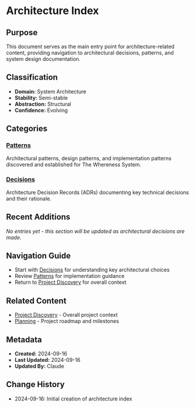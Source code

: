 # Architecture Index

## Purpose
This document serves as the main entry point for architecture-related content, providing navigation to architectural decisions, patterns, and system design documentation.

## Classification
- **Domain:** System Architecture
- **Stability:** Semi-stable
- **Abstraction:** Structural
- **Confidence:** Evolving

## Categories

### [Patterns](./patterns/)
Architectural patterns, design patterns, and implementation patterns discovered and established for The Whereness System.

### [Decisions](./decisions/)
Architecture Decision Records (ADRs) documenting key technical decisions and their rationale.

## Recent Additions
*No entries yet - this section will be updated as architectural decisions are made.*

## Navigation Guide
- Start with [Decisions](./decisions/) for understanding key architectural choices
- Review [Patterns](./patterns/) for implementation guidance
- Return to [Project Discovery](../discovery.md) for overall context

## Related Content
- [Project Discovery](../discovery.md) - Overall project context
- [Planning](../planning/) - Project roadmap and milestones

## Metadata
- **Created:** 2024-09-16
- **Last Updated:** 2024-09-16
- **Updated By:** Claude

## Change History
- 2024-09-16: Initial creation of architecture index